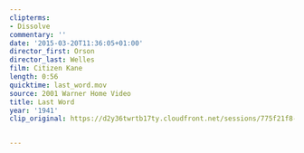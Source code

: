 ```yaml
---
clipterms:
- Dissolve
commentary: ''
date: '2015-03-20T11:36:05+01:00'
director_first: Orson
director_last: Welles
film: Citizen Kane
length: 0:56
quicktime: last_word.mov
source: 2001 Warner Home Video
title: Last Word
year: '1941'
clip_original: https://d2y36twrtb17ty.cloudfront.net/sessions/775f21f8-76aa-460d-89d8-a9b30173876c/5623f933-5093-4727-81af-a9b301738771-92bbdcb4-4224-4517-ac4c-a9b301744545.mp4


---
```

